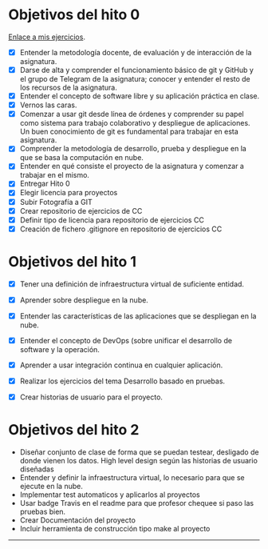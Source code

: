# Objetivos del hito 0 

[Enlace a mis ejercicios](https://github.com/rodrigo-orellana/Ejercicios_CC).

- [x] Entender la metodología docente, de evaluación y de interacción de la asignatura.
- [x] Darse de alta y comprender el funcionamiento básico de git y GitHub y el grupo de Telegram de la asignatura; conocer y entender el resto de los recursos de la asignatura.
- [x] Entender el concepto de software libre y su aplicación práctica en clase.
- [x] Vernos las caras.
- [x] Comenzar a usar git desde línea de órdenes y comprender su papel como sistema para trabajo colaborativo y despliegue de aplicaciones. Un buen conocimiento de git es fundamental para trabajar en esta asignatura.
- [x] Comprender la metodología de desarrollo, prueba y despliegue en la que se basa la computación en nube.
- [x] Entender en qué consiste el proyecto de la asignatura y comenzar a trabajar en el mismo.
- [x] Entregar Hito 0
- [x] Elegir licencia para proyectos
- [x] Subir Fotografía a GIT
- [x] Crear repositorio de ejercicios de CC
- [x] Definir tipo de licencia para repositorio de ejercicios CC
- [x] Creación de fichero .gitignore en repositorio de ejercicios CC

# Objetivos del hito 1

- [x] Tener una definición de infraestructura virtual de suficiente entidad.
- [x] Aprender sobre despliegue en la nube. 
- [x] Entender las características de las aplicaciones que se despliegan en la nube.
- [x] Entender el concepto de DevOps (sobre unificar el desarrollo de software y la operación.
- [x] Aprender a usar integración continua en cualquier aplicación.
- [x] Realizar los ejercicios del tema Desarrollo basado en pruebas.
- [x] Crear historias de usuario para el proyecto.


# Objetivos del hito 2

- Diseñar conjunto de clase de forma que se puedan testear, desligado de donde vienen los datos. High level design según las historias de usuario diseñadas
- Entender y definir la infraestructura virtual, lo necesario para que se ejecute en la nube. 
- Implementar test automaticos y aplicarlos al proyectos
- Usar badge Travis en el readme para que profesor chequee si paso las pruebas bien.
- Crear Documentación del proyecto
- Incluir herramienta de construcción tipo make al proyecto

 ***
